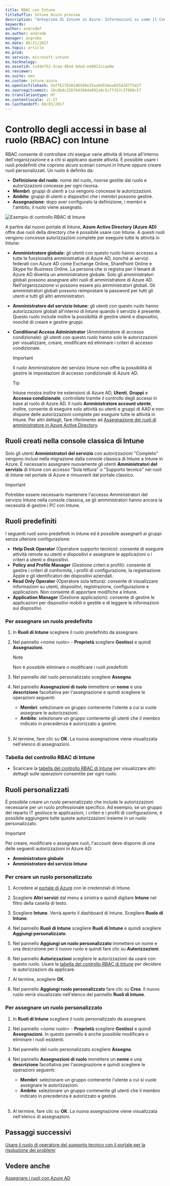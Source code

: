 ```yaml
---
title: RBAC con Intune
titleSuffix: Intune Azure preview
description: "Anteprima di Intune in Azure: Informazioni su come il Controllo degli accessi in base al ruolo consente di controllare chi può eseguire azioni e apportare modifiche."
keywords: 
author: andredm7
ms.author: andredm
manager: angrobe
ms.date: 06/21/2017
ms.topic: article
ms.prod: 
ms.service: microsoft-intune
ms.technology: 
ms.assetid: ca3de752-3caa-46a4-b4ed-ee9012ccae8e
ms.reviewer: 
ms.suite: ems
ms.custom: intune-azure
ms.openlocfilehash: 3aff61f6201d6569e35aa9d556aa655d28775d2f
ms.sourcegitcommit: 18cdbdc226f64368de892a8c5cff157c37986c57
ms.translationtype: HT
ms.contentlocale: it-IT
ms.lasthandoff: 08/03/2017
---
```

# <a name="role-based-administration-control-rbac-with-intune"></a>Controllo degli accessi in base al ruolo (RBAC) con Intune

RBAC consente di controllare chi esegue varie attività di Intune all'interno dell'organizzazione e a chi si applicano queste attività. È possibile usare i ruoli predefiniti che coprono alcuni scenari comuni in Intune oppure creare ruoli personalizzati. Un ruolo è definito da:

- **Definizione del ruolo**: nome del ruolo, risorse gestite dal ruolo e autorizzazioni concesse per ogni risorsa.
- **Membri**: gruppi di utenti a cui vengono concesse le autorizzazioni.
- **Ambito**: gruppi di utenti o dispositivi che i membri possono gestire.
- **Assegnazione**: dopo aver configurato la definizione, i membri e l'ambito, il ruolo viene assegnato.

![Esempio di controllo RBAC di Intune](./media/intune-rbac-1.PNG)

A partire dal nuovo portale di Intune, **Azure Active Directory (Azure AD)** offre due ruoli della directory che è possibile usare con Intune. A questi ruoli vengono concesse autorizzazioni complete per eseguire tutte le attività in Intune:

- **Amministratore globale:** gli utenti con questo ruolo hanno accesso a tutte le funzionalità amministrative di Azure AD, nonché ai servizi federati con Azure AD come Exchange Online, SharePoint Online e Skype for Business Online. La persona che si registra per il tenant di Azure AD diventa un amministratore globale. Solo gli amministratori globali possono assegnare altri ruoli di amministratore di Azure AD. Nell'organizzazione vi possono essere più amministratori globali. Gli amministratori globali possono reimpostare la password per tutti gli utenti e tutti gli altri amministratori.

- **Amministratore del servizio Intune:** gli utenti con questo ruolo hanno autorizzazioni globali all'interno di Intune quando il servizio è presente. Questo ruolo include inoltre la possibilità di gestire utenti e dispositivi, nonché di creare e gestire gruppi.

- **Conditional Access Administrator** (Amministratore di accesso condizionale): gli utenti con questo ruolo hanno solo le autorizzazioni per visualizzare, creare, modificare ed eliminare i criteri di accesso condizionale.

    > [!IMPORTANT]
    > Il ruolo Amministratore del servizio Intune non offre la possibilità di gestire le impostazioni di accesso condizionale di Azure AD.

    > [!TIP]
    > Intune mostra inoltre tre estensioni di Azure AD, **Utenti**, **Gruppi** e **Accesso condizionale**, controllate tramite il controllo degli accessi in base al ruolo di Azure AD. Il ruolo **Amministratore account utente**, inoltre, consente di eseguire solo attività su utenti e gruppi di AAD e non dispone delle autorizzazioni complete per eseguire tutte le attività in Intune. Per altri dettagli, fare riferimento ad [Assegnazione dei ruoli di amministratore in Azure Active Directory](https://docs.microsoft.com/azure/active-directory/active-directory-assign-admin-roles).

## <a name="roles-created-in-the-intune-classic-console"></a>Ruoli creati nella console classica di Intune

Solo gli utenti **Amministratori del servizio** con autorizzazioni "Completo" vengono inclusi nella migrazione dalla console classica di Intune a Intune in Azure. È necessario assegnare nuovamente gli utenti **Amministratori del servizio** di Intune con accesso "Sola lettura" o "Supporto tecnico" nei ruoli di Intune nel portale di Azure e rimuoverli dal portale classico.

> [!IMPORTANT]
> Potrebbe essere necessario mantenere l'accesso Amministratori del servizio Intune nella console classica, se gli amministratori hanno ancora la necessità di gestire i PC con Intune.

## <a name="built-in-roles"></a>Ruoli predefiniti

I seguenti ruoli sono predefiniti in Intune ed è possibile assegnarli ai gruppi senza ulteriore configurazione:

- **Help Desk Operator** (Operatore supporto tecnico): consente di eseguire attività remote su utenti e dispositivi e assegnare le applicazioni o i criteri a utenti o dispositivi.
- **Policy and Profile Manager** (Gestione criteri e profili): consente di gestire i criteri di conformità, i profili di configurazione, la registrazione Apple e gli identificatori dei dispositivi aziendali.
- **Read Only Operator** (Operatore sola lettura): consente di visualizzare informazioni su utenti, dispositivi, registrazione, configurazione e applicazioni. Non consente di apportare modifiche a Intune.
- **Application Manager** (Gestione applicazioni): consente di gestire le applicazioni per dispositivi mobili e gestite e di leggere le informazioni sui dispositivi.

### <a name="to-assign-a-built-in-role"></a>Per assegnare un ruolo predefinito

1. In **Ruoli di Intune** scegliere il ruolo predefinito da assegnare.

2. Nel pannello <*nome ruolo*> - **Proprietà** scegliere **Gestisci** e quindi **Assegnazioni**.

    > [!NOTE]
    > Non è possibile eliminare o modificare i ruoli predefiniti

3. Nel pannello del ruolo personalizzato scegliere **Assegna**.

4. Nel pannello **Assegnazioni di ruolo** immettere un **nome** e una **descrizione** facoltativa per l'assegnazione e quindi scegliere le operazioni seguenti:
    - **Membri**: selezionare un gruppo contenente l'utente a cui si vuole assegnare le autorizzazioni.
    - **Ambito**: selezionare un gruppo contenente gli utenti che il membro indicato in precedenza è autorizzato a gestire.
<br></br>
5. Al termine, fare clic su **OK**. La nuova assegnazione viene visualizzata nell'elenco di assegnazioni.

### <a name="intune-rbac-table"></a>Tabella del controllo RBAC di Intune

- Scaricare la [tabella del controllo RBAC di Intune](https://gallery.technet.microsoft.com/Intune-RBAC-table-2e3c9a1a) per visualizzare altri dettagli sulle operazioni consentite per ogni ruolo.

## <a name="custom-roles"></a>Ruoli personalizzati

È possibile creare un ruolo personalizzato che include le autorizzazioni necessarie per un ruolo professionale specifico. Ad esempio, se un gruppo del reparto IT gestisce le applicazioni, i criteri e i profili di configurazione, è possibile aggiungere tutte queste autorizzazioni insieme in un ruolo personalizzato.

> [!IMPORTANT]
> Per creare, modificare o assegnare ruoli, l'account deve disporre di una delle seguenti autorizzazioni in Azure AD:
> - **Amministratore globale**
> - **Amministratore del servizio Intune**

### <a name="to-create-a-custom-role"></a>Per creare un ruolo personalizzato

1. Accedere al [portale di Azure](https://portal.azure.com) con le credenziali di Intune.

2. Scegliere **Altri servizi** dal menu a sinistra e quindi digitare **Intune** nel filtro della casella di testo.

3. Scegliere **Intune**. Verrà aperto il dashboard di Intune. Scegliere **Ruolo di Intune**.

4. Nel pannello **Ruoli di Intune** scegliere **Ruoli di Intune** e quindi scegliere **Aggiungi personalizzato**.

5. Nel pannello **Aggiungi un ruolo personalizzato** immettere un nome e una descrizione per il nuovo ruolo e quindi fare clic su **Autorizzazioni**.

3. Nel pannello **Autorizzazioni** scegliere le autorizzazioni da usare con questo ruolo. Usare la [tabella del controllo RBAC di Intune](https://gallery.technet.microsoft.com/Intune-RBAC-table-2e3c9a1a) per decidere le autorizzazioni da applicare.

4. Al termine, scegliere **OK**.

5. Nel pannello **Aggiungi ruolo personalizzato** fare clic su **Crea**. Il nuovo ruolo verrà visualizzato nell'elenco del pannello **Ruoli di Intune**.

### <a name="to-assign-a-custom-role"></a>Per assegnare un ruolo personalizzato

1. In **Ruoli di Intune** scegliere il ruolo personalizzato da assegnare.

2. Nel pannello <*nome ruolo*> - **Proprietà** scegliere **Gestisci** e quindi **Assegnazioni**. In questo pannello è anche possibile modificare o eliminare i ruoli esistenti.

3. Nel pannello del ruolo personalizzato scegliere **Assegna**.

4. Nel pannello **Assegnazioni di ruolo** immettere un **nome** e una **descrizione** facoltativa per l'assegnazione e quindi scegliere le operazioni seguenti:
    - **Membri**: selezionare un gruppo contenente l'utente a cui si vuole assegnare le autorizzazioni.
    - **Ambito**: selezionare un gruppo contenente gli utenti che il membro indicato in precedenza è autorizzato a gestire.
<br></br>
5. Al termine, fare clic su **OK**. La nuova assegnazione viene visualizzata nell'elenco di assegnazioni.

## <a name="next-steps"></a>Passaggi successivi

[Usare il ruolo di operatore del supporto tecnico con il portale per la risoluzione dei problemi](help-desk-operators.md)

## <a name="see-also"></a>Vedere anche

[Assegnare i ruoli con Azure AD](https://docs.microsoft.com/azure/active-directory/active-directory-users-assign-role-azure-portal)
